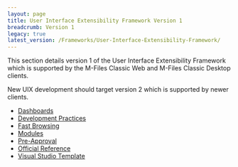```yaml
---
layout: page
title: User Interface Extensibility Framework Version 1
breadcrumb: Version 1
legacy: true
latest_version: /Frameworks/User-Interface-Extensibility-Framework/
---
```


This section details version 1 of the User Interface Extensibility Framework which is supported by the M-Files Classic Web and M-Files Classic Desktop clients.

New UIX development should target version 2 which is supported by newer clients.

* [Dashboards](Dashboards)
* [Development Practices](Development-Practices)
* [Fast Browsing](Fast-Browsing)
* [Modules](Modules)
* [Pre-Approval](Pre-Approval)
* [Official Reference](Reference)
* [Visual Studio Template](Visual-Studio)
